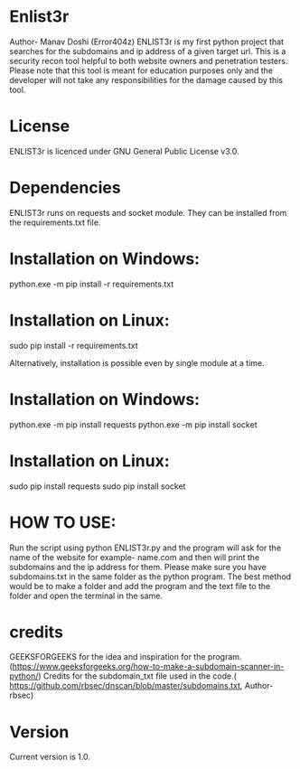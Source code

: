 # Enlist3r
Author- Manav Doshi (Error404z)
ENLIST3r is my first python project that searches for the subdomains and ip address of a given target url. This is a security recon tool helpful to both website owners and penetration testers. Please note that this tool is meant for education purposes only and the developer will not take any responsibilities for the damage caused by this tool.

# License
ENLIST3r is licenced under GNU General Public License v3.0.


# Dependencies
ENLIST3r runs on requests and socket module. They can be installed from the requirements.txt file.


# Installation on Windows:
python.exe -m pip install -r requirements.txt

# Installation on Linux:
sudo pip install -r requirements.txt

Alternatively, installation is possible even by single module at a time.

# Installation on Windows:
python.exe -m pip install requests
python.exe -m pip install socket

# Installation on Linux:
sudo pip install requests
sudo pip install socket

# HOW TO USE:
Run the script using python ENLIST3r.py and the program will ask for the name of the website for example- name.com and then will print the subdomains and the ip address for them. 
Please make sure you have subdomains.txt in the same folder as the python program. The best method would be to make a folder and add the program and the text file to the folder and open the terminal in the same.

# credits
GEEKSFORGEEKS for the idea and inspiration for the program.(https://www.geeksforgeeks.org/how-to-make-a-subdomain-scanner-in-python/)
Credits for the subdomain_txt file used in the code.( https://github.com/rbsec/dnscan/blob/master/subdomains.txt, Author- rbsec)

# Version
Current version is 1.0.
